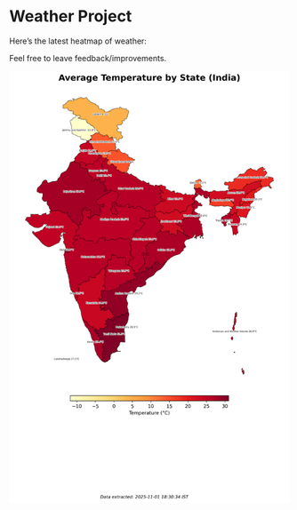 # Weather Project

Here’s the latest heatmap of weather:

Feel free to leave feedback/improvements.

![India Heatmap](docs/assets/india_heatmap.png?v=060474)
